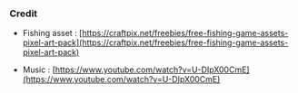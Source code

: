 ### Credit

- Fishing asset :  [https://craftpix.net/freebies/free-fishing-game-assets-pixel-art-pack](https://craftpix.net/freebies/free-fishing-game-assets-pixel-art-pack)

- Music : [https://www.youtube.com/watch?v=U-DIpX00CmE](https://www.youtube.com/watch?v=U-DIpX00CmE)